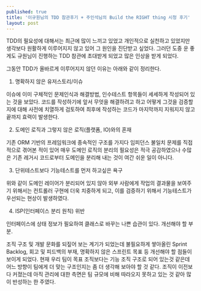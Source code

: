```yaml
---
published: true
title: '이규원님의 TDD 참관후기 + 주인석님의 Build the RIGHT thing 시청 후기'
layout: post
---
```


TDD의 필요성에 대해서는 최근에 많이 느끼고 있었고 개인적으로 실천하고 있었지만 생각보다 원활하게 이루어지지 않고 있어 그 원인을 진단받고 싶었다. 그러던 도중 운 좋게도 규원님이 진행하는 TDD 참관에 초대받게 되었고 많은 인상을 받게 되었다.

그동안 TDD가 올바르게 이루어지지 않던 이유는 아래와 같이 정리한다.

1. 명확하지 않은 유저스토리/이슈

이슈에 이미 구체적인 문제인식과 해결방법, 인수테스트 항목들이 세세하게 작성되어 있는 것을 보았다. 코드를 작성하기에 앞서 무엇을 해결하려고 하고 어떻게 그것을 검증할지에 대해 사전에 치열하게 검토하여 최후에 작성하는 코드가 마지막까지 지워지지 않고 끝까지 효력이 발생한다.

2. 도메인 로직과 그렇지 않은 로직(플랫폼, IO)와의 혼재

기존 ORM 기반의 프레임워크에 종속적인 구조를 가지다 임피던스 불일치 문제를 직접적으로 겪어본 적이 있어 매우 도메인 로직의 분리의 필요성은 적극 공감하였으나 수많은 기존 레거시 코드로부터 도메인을 분리해 내는 것이 여간 쉬운 일이 아니다.

3. 단위테스트보다 기능테스트를 먼저 하고싶은 욕구

위와 같이 도메인 레이어가 분리되어 있지 않아 외부 사람에게 작업의 결과물을 보여주기 위해서는 컨트롤러 구현에 더욱 치중하게 되고, 이를 검증하기 위해서 기능테스트가 우선되는 현상이 발생하였다.

4. ISP(인터페이스 분리 원칙) 위반

인터페이스에 상태 정보가 필요하여 클래스로 바꾸는 나쁜 습관이 있다. 개선해야 할 부분.

조직 구조 및 개발 문화를 되짚어 보는 계기가 되었는데 불필요하게 쌓아올린 Sprint Backlog, 회고 및 피드백의 부재, 명확하지 않은 스프린트 목표 등 개선해야 할 점들이 보이게 되었다.
현재 우리 팀이 목표 조직보다는 기능 조직 구조로 되어 있는것 같은데 어느 방향이 팀에게 더 맞는 구조인지는 좀 더 생각해 보아야 할 것 같다.
조직이 이전보다 커졌는데 아직 관리에 대한 측면은 팀 규모에 비해 따라오지 못하고 있는 것 같아 많이 반성하는 한 주였다.
